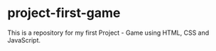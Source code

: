 # project-first-game
This is a repository for my first Project - Game using HTML, CSS and JavaScript.
